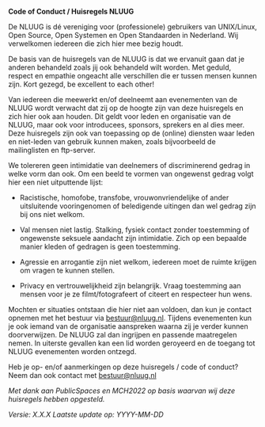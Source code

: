 **Code of Conduct / Huisregels NLUUG**

De NLUUG is dé vereniging voor (professionele) gebruikers van UNIX/Linux, Open Source, Open Systemen en Open Standaarden in Nederland.  Wij verwelkomen iedereen die zich hier mee bezig houdt.

De basis van de huisregels van de NLUUG is dat we ervanuit gaan dat je anderen behandeld zoals jij ook behandeld wilt worden. Met geduld, respect en empathie ongeacht alle verschillen die er tussen mensen kunnen zijn. Kort gezegd, be excellent to each other!

Van iedereen die meewerkt en/of deelneemt aan evenementen van de NLUUG wordt verwacht dat zij op de hoogte zijn van deze huisregels en zich hier ook aan houden. Dit geldt voor leden en organisatie van de NLUUG, maar ook voor introducees, sponsors, sprekers en al dies meer. Deze huisregels zijn ook van toepassing op de (online) diensten waar leden en niet-leden van gebruik kunnen maken, zoals bijvoorbeeld de mailinglisten en ftp-server. 

We tolereren geen intimidatie van deelnemers of discriminerend gedrag in welke vorm dan ook. Om  een beeld te vormen van ongewenst gedrag volgt hier een niet uitputtende lijst:  

-  Racistische, homofobe, transfobe, vrouwonvriendelijke of ander uitsluitende vooringenomen of beledigende uitingen dan wel gedrag zijn bij ons niet welkom.

- Val mensen niet lastig. Stalking, fysiek contact zonder toestemming of ongewenste seksuele aandacht zijn intimidatie. Zich op een bepaalde manier kleden of gedragen is geen toestemming.

- Agressie en arrogantie zijn niet welkom, iedereen moet de ruimte krijgen om vragen te kunnen stellen.

- Privacy en vertrouwelijkheid zijn belangrijk. Vraag toestemming aan mensen voor je ze filmt/fotografeert of citeert en respecteer hun wens.

Mochten er situaties ontstaan die hier niet aan voldoen, dan kun je contact opnemen met het bestuur via bestuur@nluug.nl. Tijdens evenementen kun je ook iemand van de organisatie aanspreken waarna zij je verder kunnen doorverwijzen. De NLUUG zal dan ingrijpen en passende maatregelen nemen. In uiterste gevallen kan een lid worden geroyeerd en de toegang tot NLUUG evenementen worden ontzegd.    

Heb je op- en/of aanmerkingen op deze huisregels / code of conduct? Neem dan ook contact met bestuur@nluug.nl 

_Met dank aan PublicSpaces en MCH2022 op basis waarvan wij deze huisregels hebben opgesteld._ 

_Versie: X.X.X 
Laatste update op: YYYY-MM-DD_

